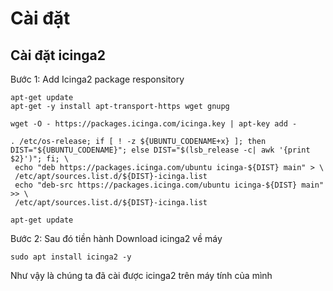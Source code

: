 # Cài đặt
## Cài đặt icinga2

Bước 1: Add Icinga2 package responsitory
```
apt-get update
apt-get -y install apt-transport-https wget gnupg

wget -O - https://packages.icinga.com/icinga.key | apt-key add -

. /etc/os-release; if [ ! -z ${UBUNTU_CODENAME+x} ]; then DIST="${UBUNTU_CODENAME}"; else DIST="$(lsb_release -c| awk '{print $2}')"; fi; \
 echo "deb https://packages.icinga.com/ubuntu icinga-${DIST} main" > \
 /etc/apt/sources.list.d/${DIST}-icinga.list
 echo "deb-src https://packages.icinga.com/ubuntu icinga-${DIST} main" >> \
 /etc/apt/sources.list.d/${DIST}-icinga.list

apt-get update
```

Bước 2: Sau đó tiền hành Download icinga2 về máy
```
sudo apt install icinga2 -y
```

Như vậy là chúng ta đã cài được icinga2 trên máy tính của mình


